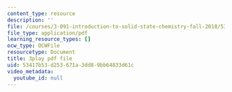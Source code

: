 ```yaml
---
content_type: resource
description: ''
file: /courses/3-091-introduction-to-solid-state-chemistry-fall-2018/53417b53d253671a3dd89bb64833d61c_HaL1Q8f7M_o.pdf
file_type: application/pdf
learning_resource_types: []
ocw_type: OCWFile
resourcetype: Document
title: 3play pdf file
uid: 53417b53-d253-671a-3dd8-9bb64833d61c
video_metadata:
  youtube_id: null
---
```

